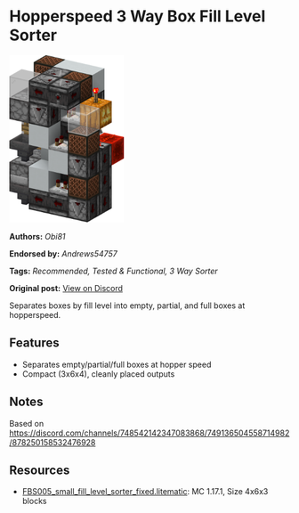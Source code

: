 # Hopperspeed 3 Way Box Fill Level Sorter
<img alt="area_render_16.png" src="images/area_render_16.png?raw=1" height="300px">

**Authors:** *Obi81*

**Endorsed by:** *Andrews54757*

**Tags:** *Recommended, Tested & Functional, 3 Way Sorter*

**Original post:** [View on Discord](https://discord.com/channels/1375556143186837695/1388316951553511544)

Separates boxes by fill level into empty, partial, and full boxes at hopperspeed.
## Features
- Separates empty/partial/full boxes at hopper speed
- Compact (3x6x4), cleanly placed outputs
## Notes
Based on https://discord.com/channels/748542142347083868/749136504558714982/878250158532476928

## Resources
- [FBS005_small_fill_level_sorter_fixed.litematic](attachments/FBS005_small_fill_level_sorter_fixed.litematic): MC 1.17.1, Size 4x6x3 blocks
